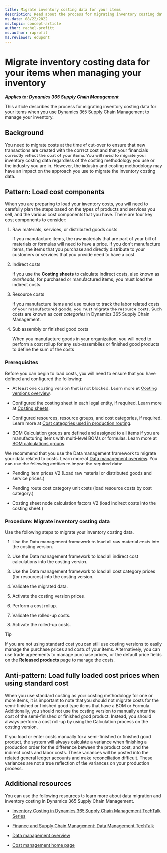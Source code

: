 ```yaml
---
title: Migrate inventory costing data for your items
description: Read about the process for migrating inventory costing data for your items when you use Dynamics 365 Supply Chain Management to manage your inventory.
ms.date: 08/22/2022
ms.topic: concept-article
author: rachel-profitt
ms.author: raprofit
ms.reviewer: edupont
---
```


# Migrate inventory costing data for your items when managing your inventory

***Applies to: Dynamics 365 Supply Chain Management***

This article describes the process for migrating inventory costing data for your items when you use Dynamics 365 Supply Chain Management to manage your inventory.

## Background

You need to migrate costs at the time of cut-over to ensure that new transactions are created with the correct cost and that your financials correctly reflect the cost of your items. You will need to migrate your inventory costing data regardless of the costing methodology you use or the industry you are in. However, the industry and costing methodology may have an impact on the approach you use to migrate the inventory costing data.

## Pattern: Load cost components

When you are preparing to load your inventory costs, you will need to carefully plan the steps based on the types of products and services you sell, and the various cost components that you have. There are four key cost components to consider:

1. Raw materials, services, or distributed goods costs  

    If you manufacture items, the raw materials that are part of your bill of materials or formulas will need to have a price. If you don't manufacture items, the items that you purchase and directly distribute to your customers or services that you provide need to have a cost.

2. Indirect costs  

    If you use the **Costing sheets** to calculate indirect costs, also known as *overheads*, for purchased or manufactured items, you must load the indirect costs.

3. Resource costs  

    If you manufacture items and use routes to track the labor related costs of your manufactured goods, you must migrate the resource costs. Such costs are known as *cost categories* in Dynamics 365 Supply Chain Management.

4. Sub assembly or finished good costs  

    When you manufacture goods in your organization, you will need to perform a cost rollup for any sub-assemblies or finished good products to define the sum of the costs

### Prerequisites

Before you can begin to load costs, you will need to ensure that you have defined and configured the following:

* At least one costing version that is not blocked. Learn more at [Costing versions overview](/dynamics365/supply-chain/cost-management/costing-versions).

* Configured the costing sheet in each legal entity, if required. Learn more at [Costing sheets](/dynamics365/supply-chain/cost-management/costing-sheets).

* Configured resources, resource groups, and cost categories, if required. Learn more at [Cost categories used in production routing](/dynamics365/supply-chain/cost-management/cost-categories-used-production-routings).

* BOM Calculation groups are defined and assigned to all items if you are manufacturing items with multi-level BOMs or formulas. Learn more at [BOM calculations groups](/dynamics365/supply-chain/cost-management/bom-calculation-groups).

We recommend that you use the Data management framework to migrate your data related to costs. Learn more at [Data management overview](/dynamics365/fin-ops-core/dev-itpro/data-entities/data-entities-data-packages). You can use the following entities to import the required data:

* Pending item prices V2 (Load raw material or distributed goods and service prices.)

* Pending route cost category unit costs (load resource costs by cost category.)

* Costing sheet node calculation factors V2 (load indirect costs into the costing sheet.)

### Procedure: Migrate inventory costing data

Use the following steps to migrate your inventory costing data.

1. Use the Data management framework to load all raw material costs into the costing version.

2. Use the Data management framework to load all indirect cost calculations into the costing version.

3. Use the Data management framework to load all cost category prices (for resources) into the costing version.

4. Validate the migrated data.

5. Activate the costing version prices.

6. Perform a cost rollup.

7. Validate the rolled-up costs.

8. Activate the rolled-up costs.

> [!TIP]
> If you are not using standard cost you can still use costing versions to easily manage the purchase prices and costs of your items. Alternatively, you can use trade agreements to manage purchase prices, or the default price fields on the **Released products** page to manage the costs.

<!--### Design considerations (things to watch out for)

If you have Multi-site BOMs, it's super complicated and you have to copy stuff and its hard. Lorem ipsum dolor sit amet, consectetur adipiscing elit. Etiam sagittis elementum ullamcorper. Mauris nec varius justo. Vivamus ante sapien, semper sed enim ut, pulvinar sollicitudin ex. Nulla dictum est libero, at faucibus massa dictum at. Duis ac ultrices ante. Sed dapibus nulla eu sollicitudin porttitor. Cras malesuada, sapien vitae eleifend varius, tellus arcu gravida est, vitae egestas lorem sapien vel felis.-->

## Anti-pattern: Load fully loaded cost prices when using standard cost

When you use standard costing as your costing methodology for one or more items, it is important to note that you should not migrate costs for the semi-finished or finished good type items that have a BOM or Formula. Additionally, you should not use the costing version to manually enter the cost of the semi-finished or finished good product. Instead, you should always perform a cost roll-up by using the Calculation process on the costing version.

If you load or enter costs manually for a semi-finished or finished good product, the system will always calculate a variance when finishing a production order for the difference between the product cost, and the indirect costs and labor costs. These variances will be posted into the related general ledger accounts and make reconciliation difficult. These variances are not a true reflection of the variances on your production process.

## Additional resources

You can use the following resources to learn more about data migration and inventory costing in Dynamics 365 Supply Chain Management.

* [Inventory Costing in Dynamics 365 Supply Chain Management TechTalk Series](https://community.dynamics.com/blogs/post/?postid=a1955d50-c26c-4563-b42c-b1af2261ae6f)

* [Finance and Supply Chain Management: Data Management TechTalk](https://community.dynamics.com/blogs/post/?postid=d555c724-3035-4a1a-a360-56059c4242d9)

* [Data management overview](/dynamics365/fin-ops-core/dev-itpro/data-entities/data-entities-data-packages)

* [Cost management home page](/dynamics365/supply-chain/cost-management/cost-management-home-page)

<!--## Tags

Industries: Manufacturing; Retail; Distribution

Stakeholder: Cost accountant; Manufacturing SME

Products: Dynamics 365 Supply Chain Management

Configuration stage: Iterative-->
